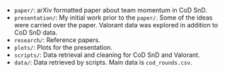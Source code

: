 -   `paper/`: arXiv formatted paper about team momentum in CoD SnD.
-   `presentation/`: My initial work prior to the `paper/`. Some of the ideas were carried over the paper. Valorant data was explored in addition to CoD SnD data.
-   `research/`: Reference papers.
-   `plots/`: Plots for the presentation.
-   `scripts/`: Data retrieval and cleaning for CoD SnD and Valorant.
-   `data/`: Data retrieved by scripts. Main data is `cod_rounds.csv`.
